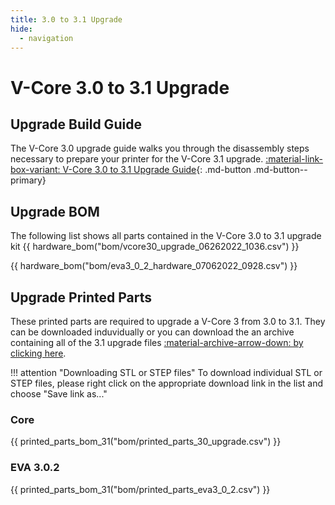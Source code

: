 ```yaml
---
title: 3.0 to 3.1 Upgrade
hide:
  - navigation
---
```


# V-Core 3.0 to 3.1 Upgrade

## Upgrade Build Guide
The V-Core 3.0 upgrade guide walks you through the disassembly steps necessary to prepare your printer for the V-Core 3.1 upgrade.
[:material-link-box-variant: V-Core 3.0 to 3.1 Upgrade Guide](https://ratrig.dozuki.com/Guide/01.+Rat+Rig+V-Core+3.0+to+3.1+Upgrade+Guide/148){: .md-button .md-button--primary}

## Upgrade BOM
The following list shows all parts contained in the V-Core 3.0 to 3.1 upgrade kit
{{ hardware_bom("bom/vcore30_upgrade_06262022_1036.csv") }}

{{ hardware_bom("bom/eva3_0_2_hardware_07062022_0928.csv") }}

## Upgrade Printed Parts
These printed parts are required to upgrade a V-Core 3 from 3.0 to 3.1. They can be downloaded induvidually or you can download the an archive containing all of the 3.1 upgrade files [:material-archive-arrow-down: by clicking here](https://github.com/Rat-Rig/V-core-3/raw/main/cad/vcore_3_1_upgrade_parts_and_panels.zip).

!!! attention "Downloading STL or STEP files"
    To download individual STL or STEP files, please right click on the appropriate download link in the list and choose "Save link as..."

### Core
{{ printed_parts_bom_31("bom/printed_parts_30_upgrade.csv") }}

### EVA 3.0.2
{{ printed_parts_bom_31("bom/printed_parts_eva3_0_2.csv") }}
